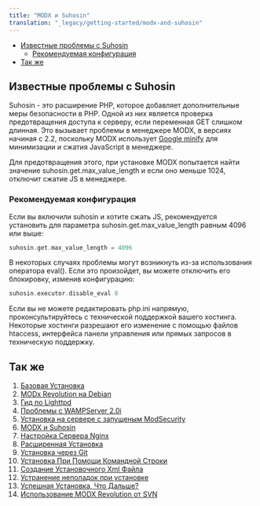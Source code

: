 ```yaml
---
title: "MODX и Suhosin"
translation: "_legacy/getting-started/modx-and-suhosin"
---
```


- [Известные проблемы с Suhosin](#%D0%B8%D0%B7%D0%B2%D0%B5%D1%81%D1%82%D0%BD%D1%8B%D0%B5-%D0%BF%D1%80%D0%BE%D0%B1%D0%BB%D0%B5%D0%BC%D1%8B-%D1%81-suhosin)
  - [Рекомендуемая конфигурация](#%D1%80%D0%B5%D0%BA%D0%BE%D0%BC%D0%B5%D0%BD%D0%B4%D1%83%D0%B5%D0%BC%D0%B0%D1%8F-%D0%BA%D0%BE%D0%BD%D1%84%D0%B8%D0%B3%D1%83%D1%80%D0%B0%D1%86%D0%B8%D1%8F)
- [Так же](#%D1%82%D0%B0%D0%BA-%D0%B6%D0%B5)



## Известные проблемы с Suhosin 

Suhosin - это расширение PHP, которое добавляет дополнительные меры безопасности в PHP. Одной из них является проверка предотвращения доступа к серверу, если переменная GET слишком длинная. Это вызывает проблемы в менеджере MODX, в версиях начиная с 2.2, поскольку MODX использует [Google minify](http://code.google.com/p/minify) для минимизации и сжатия JavaScript в менеджере.

Для предотвращения этого, при установке MODX попытается найти значение suhosin.get.max\_value\_length и если оно меньше 1024, отключит сжатие JS в менеджере.

### Рекомендуемая конфигурация 

Если вы включили suhosin и хотите сжать JS, рекомендуется установить для параметра suhosin.get.max_value_length равным 4096 или выше:

``` php 
suhosin.get.max_value_length = 4096
```

В некоторых случаях проблемы могут возникнуть из-за использования оператора eval(). Если это произойдет, вы можете отключить его блокировку, изменив конфигурацию:

``` php 
suhosin.executor.disable_eval 0
```

Если вы не можете редактировать php.ini напрямую, проконсультируйтесь с технической поддержкой вашего хостинга. Некоторые хостинги разрешают его изменение с помощью файлов htaccess, интерфейса панели управления или прямых запросов в техническую поддержку.

## Так же

1. [Базовая Установка](getting-started/installation/standard)
  1. [MODx Revolution на Debian](_legacy/getting-started/modx-revolution-on-debian)
  2. [Гид по Lighttpd](getting-started/friendly-urls/lighttpd)
  3. [Проблемы с WAMPServer 2.0i](_legacy/getting-started/problems-with-wampserver-2.0i)
  4. [Установка на сервере с запущеным ModSecurity](getting-started/installation/troubleshooting/modsecurity)
  5. [MODX и Suhosin](_legacy/getting-started/modx-and-suhosin)
  6. [Настройка Сервера Nginx](getting-started/friendly-urls/nginx)
2. [Расширенная Установка](getting-started/installation/advanced)
3. [Установка через Git](getting-started/installation/git)
4. [Установка При Помощи Командной Строки](getting-started/installation/cli)
  1. [Создание Установочного Xml Файла](getting-started/installation/cli/config.xml)
5. [Устранение неполадок при установке](getting-started/installation/troubleshooting)
6. [Успешная Установка, Что Дальше?](getting-started/getting-started)
7. [Использование MODX Revolution от SVN](_legacy/getting-started/using-modx-revolution-from-svn)
